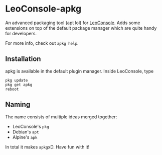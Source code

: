 
# LeoConsole-apkg

An advanced packaging tool (apt lol) for
[LeoConsole](https://github.com/BoettcherDasOriginal/LeoConsole). Adds some
extensions on top of the default package manager which are quite handy for
developers.

For more info, check out `apkg help`.

## Installation

apkg is available in the default plugin manager. Inside LeoConsole, type

```
pkg update
pkg get apkg
reboot
```

## Naming

The name consists of multiple ideas merged together:

 - LeoConsole's `pkg`
 - Debian's `apt`
 - Alpine's `apk`

In total it makes `apkg`xD. Have fun with it!

